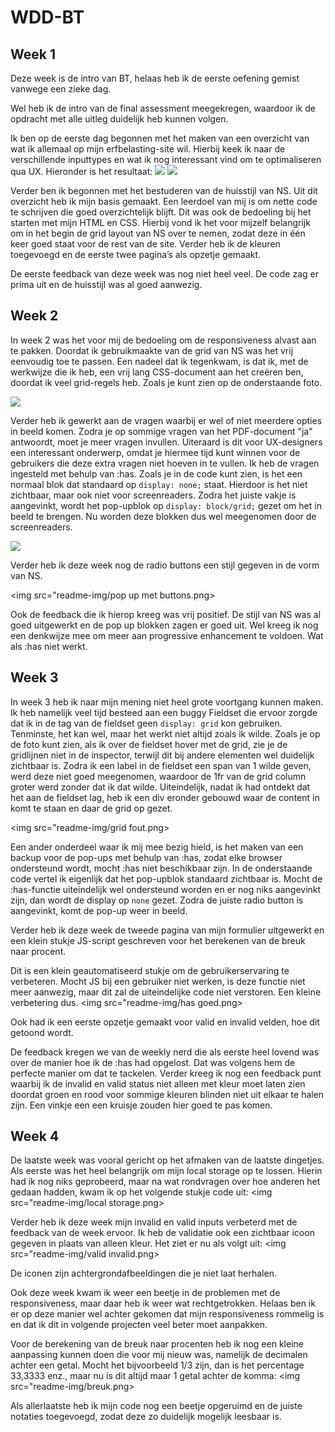 # WDD-BT
 
<h2>Week 1</h2>

Deze week is de intro van BT, helaas heb ik de eerste oefening gemist vanwege een zieke dag.

Wel heb ik de intro van de final assessment meegekregen, waardoor ik de opdracht met alle uitleg duidelijk heb kunnen volgen.

Ik ben op de eerste dag begonnen met het maken van een overzicht van wat ik allemaal op mijn erfbelasting-site wil. Hierbij keek ik naar de verschillende inputtypes en wat ik nog interessant vind om te optimaliseren qua UX. Hieronder is het resultaat:
<img src="readme-img/Screenshot 2025-02-28 at 11.03.27.png">
<img src="readme-img/Screenshot 2025-02-28 at 11.03.33.png">


Verder ben ik begonnen met het bestuderen van de huisstijl van NS. Uit dit overzicht heb ik mijn basis gemaakt. Een leerdoel van mij is om nette code te schrijven die goed overzichtelijk blijft. Dit was ook de bedoeling bij het starten met mijn HTML en CSS. Hierbij vond ik het voor mijzelf belangrijk om in het begin de grid layout van NS over te nemen, zodat deze in één keer goed staat voor de rest van de site. Verder heb ik de kleuren toegevoegd en de eerste twee pagina’s als opzetje gemaakt.

De eerste feedback van deze week was nog niet heel veel. De code zag er prima uit en de huisstijl was al goed aanwezig.


<h2>Week 2</h2>

In week 2 was het voor mij de bedoeling om de responsiveness alvast aan te pakken. Doordat ik gebruikmaakte van de grid van NS was het vrij eenvoudig toe te passen. Een nadeel dat ik tegenkwam, is dat ik, met de werkwijze die ik heb, een vrij lang CSS-document aan het creëren ben, doordat ik veel grid-regels heb. Zoals je kunt zien op de onderstaande foto.

<img src="readme-img/grid.png">

Verder heb ik gewerkt aan de vragen waarbij er wel of niet meerdere opties in beeld komen. Zodra je op sommige vragen van het PDF-document "ja" antwoordt, moet je meer vragen invullen. Uiteraard is dit voor UX-designers een interessant onderwerp, omdat je hiermee tijd kunt winnen voor de gebruikers die deze extra vragen niet hoeven in te vullen. Ik heb de vragen ingesteld met behulp van :has. Zoals je in de code kunt zien, is het een normaal blok dat standaard op `display: none;` staat. Hierdoor is het niet zichtbaar, maar ook niet voor screenreaders. Zodra het juiste vakje is aangevinkt, wordt het pop-upblok op `display: block/grid;` gezet om het in beeld te brengen. Nu worden deze blokken dus wel meegenomen door de screenreaders.

<img src="readme-img/has oud.png">

Verder heb ik deze week nog de radio buttons een stijl gegeven in de vorm van NS.

<img src="readme-img/pop up met buttons.png>

Ook de feedback die ik hierop kreeg was vrij positief. De stijl van NS was al goed uitgewerkt en de pop up blokken zagen er goed uit. Wel kreeg ik nog een denkwijze mee om meer aan progressive enhancement te voldoen. Wat als :has niet werkt.

<h2>Week 3</h2>

In week 3 heb ik naar mijn mening niet heel grote voortgang kunnen maken. Ik heb namelijk veel tijd besteed aan een buggy Fieldset die ervoor zorgde dat ik in de tag van de fieldset geen `display: grid` kon gebruiken. Tenminste, het kan wel, maar het werkt niet altijd zoals ik wilde. Zoals je op de foto kunt zien, als ik over de fieldset hover met de grid, zie je de gridlijnen niet in de inspector, terwijl dit bij andere elementen wel duidelijk zichtbaar is. Zodra ik een label in de fieldset een span van 1 wilde geven, werd deze niet goed meegenomen, waardoor de 1fr van de grid column groter werd zonder dat ik dat wilde. Uiteindelijk, nadat ik had ontdekt dat het aan de fieldset lag, heb ik een div eronder gebouwd waar de content in komt te staan en daar de grid op gezet.

<img src="readme-img/grid fout.png>

Een ander onderdeel waar ik mij mee bezig hield, is het maken van een backup voor de pop-ups met behulp van :has, zodat elke browser ondersteund wordt, mocht :has niet beschikbaar zijn. In de onderstaande code vertel ik eigenlijk dat het pop-upblok standaard zichtbaar is. Mocht de :has-functie uiteindelijk wel ondersteund worden en er nog niks aangevinkt zijn, dan wordt de display op `none` gezet. Zodra de juiste radio button is aangevinkt, komt de pop-up weer in beeld.

Verder heb ik deze week de tweede pagina van mijn formulier uitgewerkt en een klein stukje JS-script geschreven voor het berekenen van de breuk naar procent.

Dit is een klein geautomatiseerd stukje om de gebruikerservaring te verbeteren. Mocht JS bij een gebruiker niet werken, is deze functie niet meer aanwezig, maar dit zal de uiteindelijke code niet verstoren. Een kleine verbetering dus.
<img src="readme-img/has goed.png>

Ook had ik een eerste opzetje gemaakt voor valid en invalid velden, hoe dit getoond wordt.

De feedback kregen we van de weekly nerd die als eerste heel lovend was over de manier hoe ik de :has had opgelost. Dat was volgens hem de perfecte manier om dat te tackelen. Verder kreeg ik nog een feedback punt waarbij ik de invalid en valid status niet alleen met kleur moet laten zien doordat groen en rood voor sommige kleuren blinden niet uit elkaar te halen zijn. Een vinkje een een kruisje zouden hier goed te pas komen.

<h2>Week 4</h2>

De laatste week was vooral gericht op het afmaken van de laatste dingetjes. Als eerste was het heel belangrijk om mijn local storage op te lossen. Hierin had ik nog niks geprobeerd, maar na wat rondvragen over hoe anderen het gedaan hadden, kwam ik op het volgende stukje code uit:
<img src="readme-img/local storage.png>

Verder heb ik deze week mijn invalid en valid inputs verbeterd met de feedback van de week ervoor. Ik heb de validatie ook een zichtbaar icoon gegeven in plaats van alleen kleur. Het ziet er nu als volgt uit:
<img src="readme-img/valid invalid.png>

De iconen zijn achtergrondafbeeldingen die je niet laat herhalen.

Ook deze week kwam ik weer een beetje in de problemen met de responsiveness, maar daar heb ik weer wat rechtgetrokken. Helaas ben ik er op deze manier wel achter gekomen dat mijn responsiveness rommelig is en dat ik dit in volgende projecten veel beter moet aanpakken.

Voor de berekening van de breuk naar procenten heb ik nog een kleine aanpassing kunnen doen die voor mij nieuw was, namelijk de decimalen achter een getal. Mocht het bijvoorbeeld 1/3 zijn, dan is het percentage 33,3333 enz., maar nu is dit altijd maar 1 getal achter de komma:
<img src="readme-img/breuk.png>

Als allerlaatste heb ik mijn code nog een beetje opgeruimd en de juiste notaties toegevoegd, zodat deze zo duidelijk mogelijk leesbaar is.